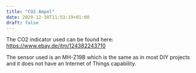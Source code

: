 ```yaml
---
title: "CO2 Ampel"
date: 2020-12-30T11:53:19+01:00
draft: false
---
```


The CO2 indicator used can be found here: https://www.ebay.de/itm/124382243710

The sensor used is an MH-Z19B which is the same as in most DIY projects and it 
does not have an Internet of Things capability. 
